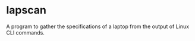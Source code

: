 # lapscan
A program to gather the specifications of a laptop from the output of Linux CLI commands.

